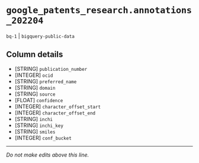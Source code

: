 # `google_patents_research.annotations_202204`
`bq-1` | `bigquery-public-data`

## Column details
* [STRING]    `publication_number`
* [INTEGER]   `ocid`
* [STRING]    `preferred_name`
* [STRING]    `domain`
* [STRING]    `source`
* [FLOAT]     `confidence`
* [INTEGER]   `character_offset_start`
* [INTEGER]   `character_offset_end`
* [STRING]    `inchi`
* [STRING]    `inchi_key`
* [STRING]    `smiles`
* [INTEGER]   `conf_bucket`

-------------------------------------------------------------------------------
*Do not make edits above this line.*
